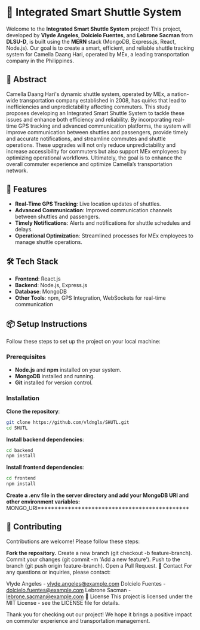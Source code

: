 # 🚌 Integrated Smart Shuttle System

Welcome to the **Integrated Smart Shuttle System** project! This project, developed by **Vlyde Angeles**, **Dolcielo Fuentes**, and **Lebrone Sacman** from **DLSU-D**, is built using the **MERN** stack (MongoDB, Express.js, React, Node.js). Our goal is to create a smart, efficient, and reliable shuttle tracking system for Camella Daang Hari, operated by MEx, a leading transportation company in the Philippines.

## 📜 Abstract

Camella Daang Hari's dynamic shuttle system, operated by MEx, a nation-wide transportation company established in 2008, has quirks that lead to inefficiencies and unpredictability affecting commuters. This study proposes developing an Integrated Smart Shuttle System to tackle these issues and enhance both efficiency and reliability. By incorporating real-time GPS tracking and advanced communication platforms, the system will improve communication between shuttles and passengers, provide timely and accurate notifications, and streamline commutes and shuttle operations. These upgrades will not only reduce unpredictability and increase accessibility for commuters but also support MEx employees by optimizing operational workflows. Ultimately, the goal is to enhance the overall commuter experience and optimize Camella’s transportation network.

## 🚀 Features

- **Real-Time GPS Tracking**: Live location updates of shuttles.
- **Advanced Communication**: Improved communication channels between shuttles and passengers.
- **Timely Notifications**: Alerts and notifications for shuttle schedules and delays.
- **Operational Optimization**: Streamlined processes for MEx employees to manage shuttle operations.

## 🛠️ Tech Stack

- **Frontend**: React.js
- **Backend**: Node.js, Express.js
- **Database**: MongoDB
- **Other Tools**: npm, GPS Integration, WebSockets for real-time communication

## 📦 Setup Instructions

Follow these steps to set up the project on your local machine:

### Prerequisites

- **Node.js** and **npm** installed on your system.
- **MongoDB** installed and running.
- **Git** installed for version control.

### Installation

**Clone the repository**:
   ```bash
   git clone https://github.com/vldngls/SHUTL.git
   cd SHUTL
   ```

**Install backend dependencies**:
   ```bash
   cd backend
   npm install
   ```

**Install frontend dependencies**:
   ```bash
   cd frontend
   npm install
   ```

**Create a .env file in the server directory and add your MongoDB URI and other environment variables:**
MONGO_URI=********************************************

## 🤝 Contributing
Contributions are welcome! Please follow these steps:

**Fork the repository.**
Create a new branch (git checkout -b feature-branch).
Commit your changes (git commit -m 'Add a new feature').
Push to the branch (git push origin feature-branch).
Open a Pull Request.
📧 Contact
For any questions or inquiries, please contact:

Vlyde Angeles - vlyde.angeles@example.com
Dolcielo Fuentes - dolcielo.fuentes@example.com
Lebrone Sacman - lebrone.sacman@example.com
📄 License
This project is licensed under the MIT License - see the LICENSE file for details.

Thank you for checking out our project! We hope it brings a positive impact on commuter experience and transportation management.
